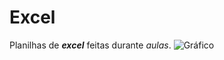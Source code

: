 # Excel
 Planilhas de __*excel*__ feitas durante *aulas*.
![Gráfico](file:///C:/Users/User/Documents/Excel/imagens/report.png)
